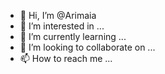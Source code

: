 - 👋 Hi, I’m @Arimaia
- 👀 I’m interested in ...
- 🌱 I’m currently learning ...
- 💞️ I’m looking to collaborate on ...
- 📫 How to reach me ...

<!---
Arimaia/Arimaia is a ✨ special ✨ repository because its `README.md` (this file) appears on your GitHub profile.
You can click the Preview link to take a look at your changes.
--->
